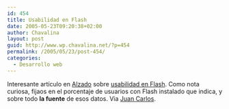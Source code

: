 ```yaml
---
id: 454
title: Usabilidad en Flash
date: 2005-05-23T09:20:38+02:00
author: Chavalina
layout: post
guid: http://www.wp.chavalina.net/?p=454
permalink: /2005/05/23/post-454/
categories:
  - Desarrollo web
---
```

Interesante art&iacute;culo en <a href="http://alzado.org/" target="_blank">Alzado</a> sobre <a href="http://alzado.org/articulo.php?id_art=438" target="_blank">usabilidad en Flash</a>. Como nota curiosa, fijaos en el porcentaje de usuarios con Flash instalado que indica, y sobre todo **la fuente** de esos datos. Via <a href="http://usalo.blogspot.com/" target="_blank">Juan Carlos</a>.